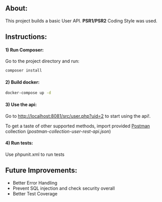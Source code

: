 ## About:
This project builds a basic User API.
**PSR1/PSR2** Coding Style was used.

## Instructions:

#### 1) Run Composer:
Go to the project directory and run:
```bash
composer install
```


#### 2) Build docker:
```bash
docker-compose up -d
```

#### 3) Use the api:
Go to [http://localhost:8081/src/user.php?uid=2](http://localhost:8081/src/user.php) to start using the api!.

To get a taste of other supported methods, import provided [Postman](https://chrome.google.com/webstore/detail/postman/fhbjgbiflinjbdggehcddcbncdddomop/related?utm_source=chrome-ntp-icon)
 collection (*postman-collection-user-rest-api.json*)
#### 4) Run tests:
Use phpunit.xml to run tests

## Future Improvements:
- Better Error Handling
- Prevent SQL injection and check security overall
- Better Test Coverage
